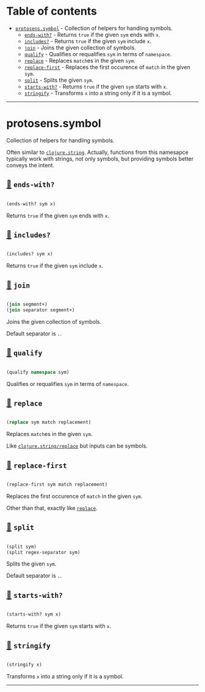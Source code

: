 # Table of contents
-  [`protosens.symbol`](#protosens.symbol)  - Collection of helpers for handling symbols.
    -  [`ends-with?`](#protosens.symbol/ends-with?) - Returns <code>true</code> if the given <code>sym</code> ends with <code>x</code>.
    -  [`includes?`](#protosens.symbol/includes?) - Returns <code>true</code> if the given <code>sym</code> include <code>x</code>.
    -  [`join`](#protosens.symbol/join) - Joins the given collection of symbols.
    -  [`qualify`](#protosens.symbol/qualify) - Qualifies or requalifies <code>sym</code> in terms of <code>namespace</code>.
    -  [`replace`](#protosens.symbol/replace) - Replaces <code>match</code>es in the given <code>sym</code>.
    -  [`replace-first`](#protosens.symbol/replace-first) - Replaces the first occurence of <code>match</code> in the given <code>sym</code>.
    -  [`split`](#protosens.symbol/split) - Splits the given <code>sym</code>.
    -  [`starts-with?`](#protosens.symbol/starts-with?) - Returns <code>true</code> if the given <code>sym</code> starts with <code>x</code>.
    -  [`stringify`](#protosens.symbol/stringify) - Transforms <code>x</code> into a string only if it is a symbol.

-----
# <a name="protosens.symbol">protosens.symbol</a>


Collection of helpers for handling symbols.

   Often similar to [`clojure.string`](https://clojuredocs.org/clojure.string).
   Actually, functions from this namesapce typically work with strings, not only symbols, but
   providing symbols better conveys the intent.




## <a name="protosens.symbol/ends-with?">[:page_facing_up:](https://github.com/protosens/monorepo.cljc/blob/develop/module/symbol/src/main/clj/protosens/symbol.clj#L19-L26) `ends-with?`</a>
``` clojure

(ends-with? sym x)
```


Returns `true` if the given `sym` ends with `x`.

## <a name="protosens.symbol/includes?">[:page_facing_up:](https://github.com/protosens/monorepo.cljc/blob/develop/module/symbol/src/main/clj/protosens/symbol.clj#L30-L37) `includes?`</a>
``` clojure

(includes? sym x)
```


Returns `true` if the given `sym` include `x`.

## <a name="protosens.symbol/join">[:page_facing_up:](https://github.com/protosens/monorepo.cljc/blob/develop/module/symbol/src/main/clj/protosens/symbol.clj#L41-L60) `join`</a>
``` clojure

(join segment+)
(join separator segment+)
```


Joins the given collection of symbols.
  
   Default separator is `.`.

## <a name="protosens.symbol/qualify">[:page_facing_up:](https://github.com/protosens/monorepo.cljc/blob/develop/module/symbol/src/main/clj/protosens/symbol.clj#L64-L71) `qualify`</a>
``` clojure

(qualify namespace sym)
```


Qualifies or requalifies `sym` in terms of `namespace`.

## <a name="protosens.symbol/replace">[:page_facing_up:](https://github.com/protosens/monorepo.cljc/blob/develop/module/symbol/src/main/clj/protosens/symbol.clj#L90-L102) `replace`</a>
``` clojure

(replace sym match replacement)
```


Replaces `match`es in the given `sym`.
  
   Like [`clojure.string/replace`](https://clojuredocs.org/clojure.string/replace)
   but inputs can be symbols.

## <a name="protosens.symbol/replace-first">[:page_facing_up:](https://github.com/protosens/monorepo.cljc/blob/develop/module/symbol/src/main/clj/protosens/symbol.clj#L106-L117) `replace-first`</a>
``` clojure

(replace-first sym match replacement)
```


Replaces the first occurence of `match` in the given `sym`.

   Other than that, exactly like [`replace`](#protosens.symbol/replace).

## <a name="protosens.symbol/split">[:page_facing_up:](https://github.com/protosens/monorepo.cljc/blob/develop/module/symbol/src/main/clj/protosens/symbol.clj#L121-L139) `split`</a>
``` clojure

(split sym)
(split regex-separator sym)
```


Splits the given `sym`.
  
   Default separator is `.`.

## <a name="protosens.symbol/starts-with?">[:page_facing_up:](https://github.com/protosens/monorepo.cljc/blob/develop/module/symbol/src/main/clj/protosens/symbol.clj#L143-L150) `starts-with?`</a>
``` clojure

(starts-with? sym x)
```


Returns `true` if the given `sym` starts with `x`.

## <a name="protosens.symbol/stringify">[:page_facing_up:](https://github.com/protosens/monorepo.cljc/blob/develop/module/symbol/src/main/clj/protosens/symbol.clj#L154-L163) `stringify`</a>
``` clojure

(stringify x)
```


Transforms `x` into a string only if it is a symbol.

-----
